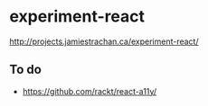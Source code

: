 # experiment-react

http://projects.jamiestrachan.ca/experiment-react/

## To do
- https://github.com/rackt/react-a11y/
